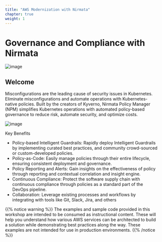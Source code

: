 ```yaml
---
title: "AWS Modernization with Nirmata"
chapter: true
weight: 1
---
```


# Governance and Compliance with Nirmata
![image](/images/nirmata-logo-horizontal-small.png)

## Welcome

Misconfigurations are the leading cause of security issues in Kubernetes. Eliminate misconfigurations and automate operations with Kubernetes-native policies. Built by the creators of Kyverno, Nirmata Policy Manager (NPM) simplifies Kubernetes operations with automated policy-based governance to reduce risk, automate security, and optimize costs.

<!-- <img src="/images/NPMK-1.png" width="700" /> -->
![image](/images/NPMK-1.png)

Key Benefits
* Policy-based Intelligent Guardrails: Rapidly deploy Intelligent Guardrails by implementing curated best practices, and community crowd-sourced or custom-developed policies.
* Policy-as-Code: Easily manage policies through their entire lifecycle, ensuring consistent deployment and governance.
* Policy Reporting and Alerts: Gain insights on the effectiveness of policy through reporting and contextual correlation and insight engine.
* Continuous Compliance: Protect the software supply chain with continuous compliance through policies as a standard part of the DevOps pipeline.
* Collaboration: Leverage existing processes and workflows by integrating with tools like Git, Slack, Jira, and others

{{% notice warning %}}
The examples and sample code provided in this workshop are intended to be consumed as instructional content. These will help you understand how various AWS services can be architected to build a solution while demonstrating best practices along the way. These examples are not intended for use in production environments.
{{% /notice %}}

